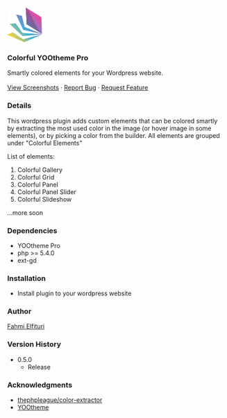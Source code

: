 <br />
<div align="left">
  <a href="https://github.com/fahmifitu/colorful-yt">
    <img src="images/logo.png" alt="colorful-yt" width="80" height="80">
  </a>

  <h3 align="left">Colorful YOOtheme Pro</h3>

  <p align="left">
    Smartly colored elements for your Wordpress website.
    <br />
    <br />
    <a href="https://github.com/fahmifitu/colorful-yt/tree/main/images">View Screenshots</a>
    ·
    <a href="https://github.com/fahmifitu/colorful-yt/issues">Report Bug</a>
    ·
    <a href="https://github.com/fahmifitu/colorful-yt/issues">Request Feature</a>
  </p>
</div>

### Details

This wordpress plugin adds custom elements that can be colored smartly by extracting the most used color in the image (or hover image in some elements), or by picking a color from the builder. All elements are grouped under "Colorful Elements"

List of elements:

1. Colorful Gallery
2. Colorful Grid
3. Colorful Panel
4. Colorful Panel Slider
5. Colorful Slideshow

...more soon

### Dependencies

- YOOtheme Pro
- php >= 5.4.0
- ext-gd

### Installation

- Install plugin to your wordpress website

### Author

[Fahmi Elfituri](https://www.linkedin.com/in/fahmifitu)

### Version History

- 0.5.0
  - Release

### Acknowledgments

- [thephpleague/color-extractor](https://github.com/thephpleague/color-extractor)
- [YOOtheme](https://yootheme.com/)
